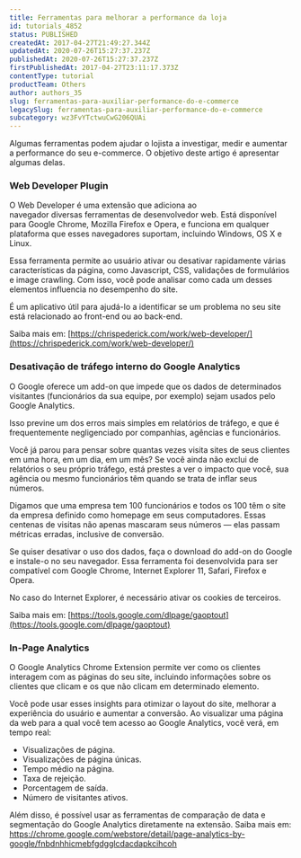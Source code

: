 ```yaml
---
title: Ferramentas para melhorar a performance da loja
id: tutorials_4852
status: PUBLISHED
createdAt: 2017-04-27T21:49:27.344Z
updatedAt: 2020-07-26T15:27:37.237Z
publishedAt: 2020-07-26T15:27:37.237Z
firstPublishedAt: 2017-04-27T23:11:17.373Z
contentType: tutorial
productTeam: Others
author: authors_35
slug: ferramentas-para-auxiliar-performance-do-e-commerce
legacySlug: ferramentas-para-auxiliar-performance-do-e-commerce
subcategory: wz3FvYTctwuCwG206QUAi
---
```


Algumas ferramentas podem ajudar o lojista a investigar, medir e aumentar a performance do seu e-commerce. O objetivo deste artigo é apresentar algumas delas.

### Web Developer Plugin

O Web Developer é uma extensão que adiciona ao navegador diversas ferramentas de desenvolvedor web. Está disponível para Google Chrome, Mozilla Firefox e Opera, e funciona em qualquer plataforma que esses navegadores suportam, incluindo Windows, OS X e Linux.

Essa ferramenta permite ao usuário ativar ou desativar rapidamente várias características da página, como Javascript, CSS, validações de formulários e image crawling. Com isso, você pode analisar como cada um desses elementos influencia no desempenho do site.

É um aplicativo útil para ajudá-lo a identificar se um problema no seu site está relacionado ao front-end ou ao back-end.

Saiba mais em: [https://chrispederick.com/work/web-developer/](https://chrispederick.com/work/web-developer/)

### Desativação de tráfego interno do Google Analytics

O Google oferece um add-on que impede que os dados de determinados visitantes (funcionários da sua equipe, por exemplo) sejam usados pelo Google Analytics.

Isso previne um dos erros mais simples em relatórios de tráfego, e que é frequentemente negligenciado por companhias, agências e funcionários.

Você já parou para pensar sobre quantas vezes visita sites de seus clientes em uma hora, em um dia, em um mês? Se você ainda não exclui de relatórios o seu próprio tráfego, está prestes a ver o impacto que você, sua agência ou mesmo funcionários têm quando se trata de inflar seus números.

Digamos que uma empresa tem 100 funcionários e todos os 100 têm o site da empresa definido como homepage em seus computadores. Essas centenas de visitas não apenas mascaram seus números — elas passam métricas erradas, inclusive de conversão.

Se quiser desativar o uso dos dados, faça o download do add-on do Google e instale-o no seu navegador. Essa ferramenta foi desenvolvida para ser compatível com Google Chrome, Internet Explorer 11, Safari, Firefox e Opera.

No caso do Internet Explorer, é necessário ativar os cookies de terceiros.

Saiba mais em: [https://tools.google.com/dlpage/gaoptout](https://tools.google.com/dlpage/gaoptout)

### In-Page Analytics

O Google Analytics Chrome Extension permite ver como os clientes interagem com as páginas do seu site, incluindo informações sobre os clientes que clicam e os que não clicam em determinado elemento.

Você pode usar esses insights para otimizar o layout do site, melhorar a experiência do usuário e aumentar a conversão. Ao visualizar uma página da web para a qual você tem acesso ao Google Analytics, você verá, em tempo real:

- Visualizações de página.
- Visualizações de página únicas.
- Tempo médio na página.
- Taxa de rejeição.
- Porcentagem de saída.
- Número de visitantes ativos.

Além disso, é possível usar as ferramentas de comparação de data e segmentação do Google Analytics diretamente na extensão.
Saiba mais em: https://chrome.google.com/webstore/detail/page-analytics-by-google/fnbdnhhicmebfgdgglcdacdapkcihcoh
